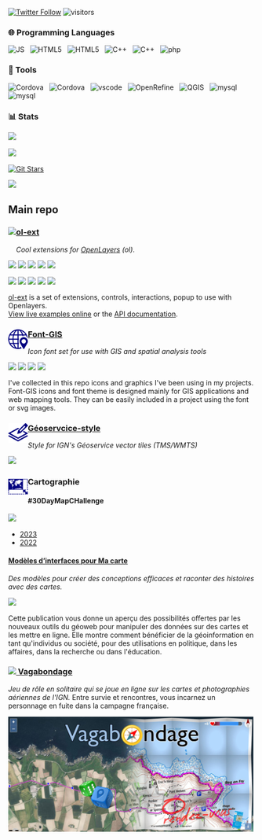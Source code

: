 
[![Twitter Follow](https://img.shields.io/twitter/follow/jmviglino?style=social)](https://mobile.twitter.com/jmviglino)
![visitors](https://visitor-badge.glitch.me/badge?page_id=Github.Viglino)

### 🌐 Programming Languages 

<img src="https://upload.wikimedia.org/wikipedia/commons/9/99/Unofficial_JavaScript_logo_2.svg" alt="JS" height="50"> &nbsp; <img src="https://upload.wikimedia.org/wikipedia/commons/6/61/HTML5_logo_and_wordmark.svg" alt="HTML5" height="50"> &nbsp; <img src="https://upload.wikimedia.org/wikipedia/commons/d/d5/CSS3_logo_and_wordmark.svg" alt="HTML5" height="50"> &nbsp; <img src="https://upload.wikimedia.org/wikipedia/commons/1/18/ISO_C%2B%2B_Logo.svg" alt="C++" height="50"> &nbsp; <img src="https://upload.wikimedia.org/wikipedia/commons/d/d9/Node.js_logo.svg" alt="C++" height="50"> &nbsp; <img src="https://upload.wikimedia.org/wikipedia/commons/2/27/PHP-logo.svg" alt="php" height="50">

### 🔧 Tools 

<img src="https://upload.wikimedia.org/wikipedia/commons/9/91/Octicons-mark-github.svg" alt="Cordova" height="50">  &nbsp; <img src="https://cordova.apache.org/static/img/cordova_bot.png" alt="Cordova" height="50">  &nbsp; <img src="https://upload.wikimedia.org/wikipedia/commons/9/9a/Visual_Studio_Code_1.35_icon.svg" alt="vscode" height="50">  &nbsp; <img src="https://upload.wikimedia.org/wikipedia/commons/4/4b/OpenRefine_New_Logo.png" alt="OpenRefine" height="50">  &nbsp; <img src="https://upload.wikimedia.org/wikipedia/commons/7/77/Qgis-icon-3.0.png" alt="QGIS" height="50">  &nbsp; <img  src="https://upload.wikimedia.org/wikipedia/fr/6/62/MySQL.svg" alt="mysql" height="50">   &nbsp; <img  src="https://upload.wikimedia.org/wikipedia/commons/c/cf/Angular_full_color_logo.svg" alt="mysql" height="50"> 

### 📊 Stats

![](https://github-profile-trophy.vercel.app/?username=viglino&theme=onedark&title=Stars,Followers,Commit,Repositories)

![](https://github-readme-stats.vercel.app/api?username=viglino&show_icons=true&hide_border=true&theme=default&count_private=true&include_all_commits=true)

[![Git Stars](https://git-stars.com/share/embed/Viglino.svg)](https://git-stars.com/user/Viglino)

![](https://github-readme-stats.vercel.app/api/top-langs/?username=viglino&layout=compact)

<!--
**Viglino/Viglino** is a ✨ _special_ ✨ repository because its `README.md` (this file) appears on your GitHub profile.

Here are some ideas to get you started:

- 🔭 I’m currently working on ...
- 🌱 I’m currently learning ...
- 👯 I’m looking to collaborate on ...
- 🤔 I’m looking for help with ...
- 💬 Ask me about ...
- 📫 How to reach me: ...
- 😄 Pronouns: ...
- ⚡ Fun fact: ...
-->

## Main repo

### [<img src="https://viglino.github.io/font-gis/svg/layer/uEB48-layer-alt-add-o.svg" height="40" align="left" />ol-ext](https://github.com/Viglino/ol-ext)
*Cool extensions for [OpenLayers](https://github.com/openlayers/openlayers) (ol)*.

[![](https://img.shields.io/npm/v/ol-ext.svg)](https://www.npmjs.com/package/ol-ext)
![](https://img.shields.io/github/stars/viglino/ol-ext.svg)
![](https://img.shields.io/npm/dt/ol-ext.svg)
![](https://img.shields.io/npm/dw/ol-ext)
![](https://img.shields.io/npm/l/ol-ext.svg)

<img src="https://viglino.github.io/ol-ext/img/map.style.photo.jpg" width=100> <img src="https://viglino.github.io/ol-ext/img/map.style.chart+text.jpg" width=100> <img src="https://viglino.github.io/ol-ext/img/map.animatedcluster.gif" width=100> <img src="https://viglino.github.io/ol-ext/img/map.layer.hexbin.jpg" width=100> <img src="https://viglino.github.io/ol-ext/img/map.interaction.blob.gif" width=100>

[ol-ext](https://github.com/Viglino/ol-ext) is a set of extensions, controls, interactions, popup to use with Openlayers.    
[View live examples online](http://viglino.github.io/ol-ext/) or the [API documentation](http://viglino.github.io/ol-ext/doc/doc-pages/).

### [<img src="https://github.com/Viglino/font-gis/blob/main/svg/globe/uEA82-globe-poi.svg" height="40" align="left" />Font-GIS](https://github.com/Viglino/font-gis)
*Icon font set for use with GIS and spatial analysis tools*

[![](https://img.shields.io/npm/v/font-gis.svg)](https://www.npmjs.com/package/font-gis)
![](https://img.shields.io/npm/dt/font-gis.svg)
![](https://img.shields.io/npm/dw/font-gis)
![](https://img.shields.io/npm/l/font-gis.svg)

I've collected in this repo icons and graphics I've been using in my projects.
Font-GIS icons and font theme is designed mainly for GIS applications and web mapping tools. 
They can be easily included in a project using the font or svg images.

### [<img src="https://raw.githubusercontent.com/Viglino/font-gis/main/svg/layer/uEB2E-layer-alt-edit.svg" height="40" align="left" />Géoservcice-style](https://github.com/Viglino/geoservice-style?tab=readme-ov-file#-style)
*Style for IGN's Géoservice vector tiles (TMS/WMTS)*

<img src="https://user-images.githubusercontent.com/7868217/225907457-ce3c4339-c830-4b98-ba54-167d7e43d153.png" width="500" />

### <img src="https://raw.githubusercontent.com/Viglino/font-gis/main/svg/tools/uEAA7-full-screen.svg" height="40" align="left" />Cartographie
#### #30DayMapCHallenge

<img src="https://viglino.github.io/MapChallenge2023/assets/banner.jpg" width="500" />

* [2023](https://viglino.github.io/MapChallenge2023/)
* [2022](https://viglino.github.io/MapChallenge2022/)

#### [Modèles d’interfaces pour Ma carte](https://viglino.github.io/Macarte-MI/)
*Des modèles pour créer des conceptions efficaces et raconter des histoires avec des cartes.*

<img src="https://viglino.github.io/Macarte-MI/assets/banner/dessin.jpg" width="500"/>

Cette publication vous donne un aperçu des possibilités offertes par les nouveaux outils du géoweb pour manipuler des données sur des cartes et les mettre en ligne.
Elle montre comment bénéficier de la géoinformation en tant qu'individus ou société, pour des utilisations en politique, dans les affaires, dans la recherche ou dans l'éducation.

### [![](https://viglino.github.io/vagabondage/dices.164e0737.png) Vagabondage](https://viglino.github.io/vagabondage/)
*Jeu de rôle en solitaire qui se joue en ligne sur les cartes et photographies aériennes de l'IGN.*
Entre survie et rencontres, vous incarnez un personnage en fuite dans la campagne française.

<img src="https://github.com/Viglino/vagabondage/raw/main/assets/img/banner.jpg" width="500" />
